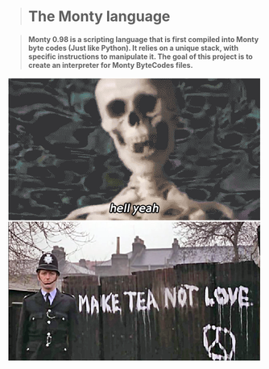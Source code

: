 ># The Monty language

>#### Monty 0.98 is a scripting language that is first compiled into Monty byte codes (Just like Python). It relies on a unique stack, with specific instructions to manipulate it. The goal of this project is to create an interpreter for Monty ByteCodes files.

![Hell Yeah](assets/hell-yeah.gif)
![Project Logo](assets/monty-pic.png)
